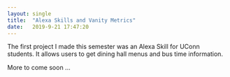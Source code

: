 ```yaml
---
layout: single
title:  "Alexa Skills and Vanity Metrics"
date:   2019-9-21 17:47:20
---
```


The first project I made this semester was an Alexa Skill for UConn students. It allows users to get dining hall menus and bus time information.

More to come soon ...